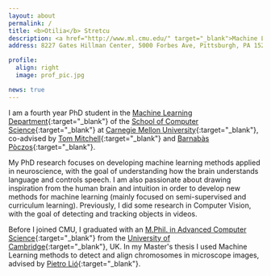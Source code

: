 ```yaml
---
layout: about
permalink: /
title: <b>Otilia</b> Stretcu
description: <a href="http://www.ml.cmu.edu/" target="_blank">Machine Learning Department</a> • <a href="http://www.cs.cmu.edu/" target="_blank">School of Computer Science</a> • <a href="http://www.cmu.edu/" target="_blank">Carnegie Mellon University</a>
address: 8227 Gates Hillman Center, 5000 Forbes Ave, Pittsburgh, PA 15213

profile:
  align: right
  image: prof_pic.jpg

news: true
---
```


I am a fourth year PhD student in the [Machine Learning Department](http://www.ml.cmu.edu/){:target="_blank"} of the [School of Computer Science](https://www.scs.cmu.edu/){:target="_blank"} at [Carnegie Mellon University](http://www.cmu.edu/){:target="_blank"}, co-advised by [Tom Mitchell](http://www.cs.cmu.edu/~tom/){:target="_blank"} and
[Barnabàs Pòczos](http://www.cs.cmu.edu/~bapoczos/){:target="_blank"}.

My PhD research focuses on developing machine learning methods applied in neuroscience, with the goal of understanding how the brain understands language and controls speech. 
I am also passionate about drawing inspiration from the human brain and intuition in order to develop new methods for machine learning (mainly focused on semi-supervised and curriculum learning). 
Previously, I did some research in Computer Vision, with the goal of detecting and tracking objects in videos.

Before I joined CMU, I graduated with an [M.Phil. in Advanced Computer Science](https://www.cst.cam.ac.uk/admissions/acs){:target="_blank"} from the [University of Cambridge](https://www.cam.ac.uk/){:target="_blank"}, UK.
In my Master's thesis I used Machine Learning methods to detect and align chromosomes in microscope images, advised by [Pietro Lió](https://www.cl.cam.ac.uk/~pl219/){:target="_blank"}.
